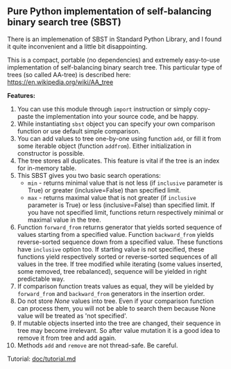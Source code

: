 ## Pure Python implementation of self-balancing binary search tree (SBST)

There is an implemenation of SBST in Standard Python Library, and I found it quite inconvenient and a little bit disappointing.

This is a compact, portable (no dependencies) and extremely easy-to-use implementation of self-balancing binary search tree. This particular type of trees (so called AA-tree) is described here: https://en.wikipedia.org/wiki/AA_tree

**Features:**
1. You can use this module through `import` instruction or simply copy-paste the implementation into your source code, and be happy.
2. While instantiating `sbst` object you can specify your own comparison function or use default simple comparison.
3. You can add values to tree one-by-one using function `add`, or fill it from some iterable object (function `addfrom`). Either initialization in constructor is possible.
4. The tree stores all duplicates. This feature is vital if the tree is an index for in-memory table.
5. This SBST gives you two basic search operations:
   - `min` - returns minimal value that is not less (if `inclusive` parameter is True) or greater (inclusive=False) than specified limit.
   - `max` - returns maximal value that is not greater (if `inclusive` parameter is True) or less (inclusive=False) than specified limit.
   If you have not specified limit, functions return respectively minimal or maximal value in the tree.
6. Function `forward_from` returns generator that yields sorted sequence of values starting from a specified value. Function `backward_from` yields reverse-sorted sequence down from a specified value. These functions have `inclusive` option too. If starting value is not specified, these functions yield respectively sorted or reverse-sorted sequences of all values in the tree. If tree modified while iterating (some values inserted, some removed, tree rebalanced), sequence will be yielded in right predictable way.
7. If comparison function treats values as equal, they will be yielded by `forward_from` and `backward_from` generators in the insertion order.
8. Do not store _None_ values into tree. Even if your comparison function can process them, you will not be able to search them because None value will be treated as 'not specified'.
9. If mutable objects inserted into the tree are changed, their sequence in tree may become irrelevant. So after value mutation it is a good idea to remove it from tree and add again.
10. Methods `add` and `remove` are not thread-safe. Be careful.

Tutorial: [doc/tutorial.md](doc/tutorial.md)
